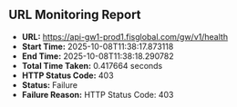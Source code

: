 ## URL Monitoring Report

- **URL:** https://api-gw1-prod1.fisglobal.com/gw/v1/health
- **Start Time:** 2025-10-08T11:38:17.873118
- **End Time:** 2025-10-08T11:38:18.290782
- **Total Time Taken:** 0.417664 seconds
- **HTTP Status Code:** 403
- **Status:** Failure
- **Failure Reason:** HTTP Status Code: 403
